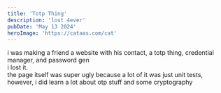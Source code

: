 ```yaml
---
title: 'Totp Thing'
description: 'lost 4ever'
pubDate: 'May 13 2024'
heroImage: 'https://cataas.com/cat'
---
```


i was making a friend a website with his contact, a totp thing, credential manager, and password gen <br>
i lost it. <br>
the page itself was super ugly because a lot of it was just unit tests, however, i did learn a lot about otp stuff and some cryptography